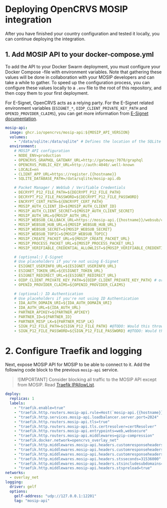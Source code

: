 # Deploying OpenCRVS MOSIP integration

After you have finished your country configuration and tested it locally, you can continue deploying the integration.

## 1. Add MOSIP API to your docker-compose.yml

To add the API to your Docker Swarm deployment, you must configure your Docker Compose -file with environment variables. Note that gathering these values will be done in collaboration with your MOSIP developers and can take a while to gather. To speed up the configuration process, you can configure these values locally to a `.env` file to the root of this repository, and then copy them to your first deployment.

For E-Signet, OpenCRVS acts as a relying party. For the E-Signet related environment variables (`ESIGNET_*`, `OIDP_CLIENT_PRIVATE_KEY_PATH` and `OPENID_PROVIDER_CLAIMS`), you can get more information from [E-Signet documentation](https://docs.esignet.io/test/integration/relying-party).

```yml
mosip-api:
  image: ghcr.io/opencrvs/mosip-api:${MOSIP_API_VERSION}
  volumes:
    - "/data/sqlite:/data/sqlite" # Defines the location of the SQLite database MOSIP API uses
  environment:
    # MOSIP API configuration
    - NODE_ENV=production
    - OPENCRVS_GRAPHQL_GATEWAY_URL=http://gateway:7070/graphql
    - OPENCRVS_PUBLIC_KEY_URL=http://auth:4040/.well-known
    - LOCALE=en
    - CLIENT_APP_URL=https://register.{{hostname}}
    - SQLITE_DATABASE_PATH=/data/sqlite/mosip-api.db

    # Packet Manager / WebSub / Verifiable Credentials
    - DECRYPT_P12_FILE_PATH=${DECRYPT_P12_FILE_PATH}
    - DECRYPT_P12_FILE_PASSWORD=${DECRYPT_P12_FILE_PASSWORD}
    - ENCRYPT_CERT_PATH=${ENCRYPT_CERT_PATH}
    - MOSIP_AUTH_CLIENT_ID=${MOSIP_AUTH_CLIENT_ID}
    - MOSIP_AUTH_CLIENT_SECRET=${MOSIP_AUTH_CLIENT_SECRET}
    - MOSIP_AUTH_URL=${MOSIP_AUTH_URL}
    - MOSIP_WEBSUB_CALLBACK_URL=https://mosip-api.{{hostname}}/websub/callback
    - MOSIP_WEBSUB_HUB_URL=${MOSIP_WEBSUB_HUB_URL}
    - MOSIP_WEBSUB_SECRET=${MOSIP_WEBSUB_SECRET}
    - MOSIP_WEBSUB_TOPIC=${MOSIP_WEBSUB_TOPIC}
    - MOSIP_CREATE_PACKET_URL=${MOSIP_CREATE_PACKET_URL}
    - MOSIP_PROCESS_PACKET_URL=${MOSIP_PROCESS_PACKET_URL}
    - MOSIP_VERIFIABLE_CREDENTIAL_ALLOWLIST=${MOSIP_VERIFIABLE_CREDENTIAL_ALLOWLIST}

    # (optional:) E-Signet
    # Use placeholders if you're not using E-Signet
    - ESIGNET_USERINFO_URL=${ESIGNET_USERINFO_URL}
    - ESIGNET_TOKEN_URL=${ESIGNET_TOKEN_URL}
    - ESIGNET_REDIRECT_URL=${ESIGNET_REDIRECT_URL}
    - OIDP_CLIENT_PRIVATE_KEY_PATH=${OIDP_CLIENT_PRIVATE_KEY_PATH} # or /dev/null
    - OPENID_PROVIDER_CLAIMS=${OPENID_PROVIDER_CLAIMS}

    # (optional:) ID Authentication
    # Use placeholders if you're not using ID Authentication
    - IDA_AUTH_DOMAIN_URI=${IDA_AUTH_DOMAIN_URI}
    - IDA_AUTH_URL=${IDA_AUTH_URL}
    - PARTNER_APIKEY=${PARTNER_APIKEY}
    - PARTNER_ID=${PARTNER_ID}
    - PARTNER_MISP_LK=${PARTNER_MISP_LK}
    - SIGN_P12_FILE_PATH=${SIGN_P12_FILE_PATH} #@TODO: Would this throw?
    - SIGN_P12_FILE_PASSWORD=${SIGN_P12_FILE_PASSWORD} #@TODO: Would this throw?
```

# 2. Configure Traefik and logging

Next, expose MOSIP API for MOSIP to be able to connect to it. Add the following code block to the previous `mosip-api` service.

> ![IMPORTANT]
> Consider blocking all traffic to the MOSIP API except from MOSIP. Read [Traefik IPAllowList](https://doc.traefik.io/traefik/middlewares/http/ipallowlist/).

```yml
deploy:
  replicas: 1
  labels:
    - "traefik.enable=true"
    - "traefik.http.routers.mosip-api.rule=Host(`mosip-api.{{hostname}}`)"
    - "traefik.http.services.mosip-api.loadbalancer.server.port=2024"
    - "traefik.http.routers.mosip-api.tls=true"
    - "traefik.http.routers.mosip-api.tls.certresolver=certResolver"
    - "traefik.http.routers.mosip-api.entrypoints=web,websecure"
    - "traefik.http.routers.mosip-api.middlewares=gzip-compression"
    - "traefik.docker.network=opencrvs_overlay_net"
    - "traefik.http.middlewares.mosip-api.headers.customresponseheaders.Pragma=no-cache"
    - "traefik.http.middlewares.mosip-api.headers.customresponseheaders.Cache-control=no-store"
    - "traefik.http.middlewares.mosip-api.headers.customresponseheaders.X-Robots-Tag=none"
    - "traefik.http.middlewares.mosip-api.headers.stsseconds=31536000"
    - "traefik.http.middlewares.mosip-api.headers.stsincludesubdomains=true"
    - "traefik.http.middlewares.mosip-api.headers.stspreload=true"
networks:
  - overlay_net
logging:
  driver: gelf
  options:
    gelf-address: "udp://127.0.0.1:12201"
    tag: "mosip-api"
```

